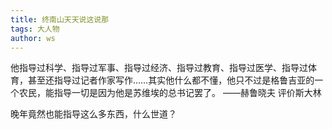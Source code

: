 ```yaml
---
title: 终南山天天说这说那
tags: 大人物
author: ws
---
```

他指导过科学、指导过军事、指导过经济、指导过教育、指导过医学、指导过体育，甚至还指导过记者作家写作……其实他什么都不懂，他只不过是格鲁吉亚的一个农民，能指导一切是因为他是苏维埃的总书记罢了。 ——赫鲁晓夫 评价斯大林

晚年竟然也能指导这么多东西，什么世道？
